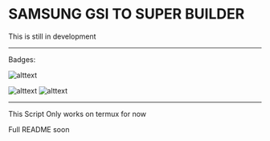 # SAMSUNG GSI TO SUPER BUILDER

This is still in development

---

Badges:

![alttext](https://img.shields.io/static/v1?label=status%20on%20git&message=devel&color=red&style=flat-square)

![alttext](https://img.shields.io/static/v1?label=Status%20on%20Termux&message=working&color=brightgreen&style=flat-square&logo=android) ![alttext](https://img.shields.io/static/v1?label=Status%20on%20WSL&message=ERROR&color=red&style=flat-square&logo=windowsterminal)


---

This Script Only works on termux for now

Full README soon
